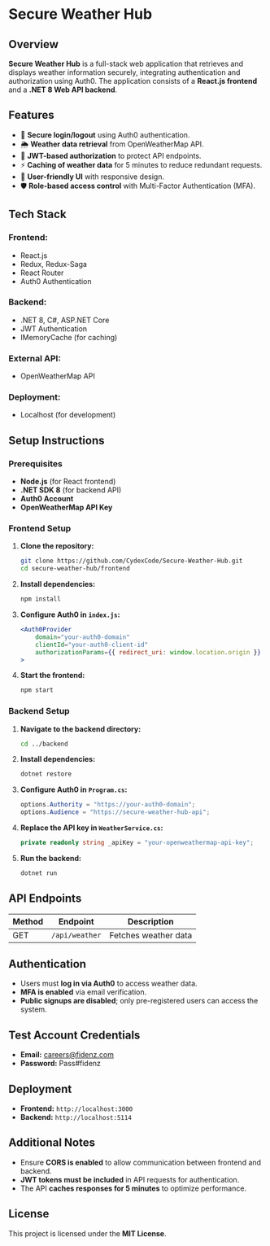 # Secure Weather Hub

## Overview

**Secure Weather Hub** is a full-stack web application that retrieves and displays weather information securely, integrating authentication and authorization using Auth0. The application consists of a **React.js frontend** and a **.NET 8 Web API backend**.

## Features

- 🔐 **Secure login/logout** using Auth0 authentication.
- 🌦️ **Weather data retrieval** from OpenWeatherMap API.
- 🔑 **JWT-based authorization** to protect API endpoints.
- ⚡ **Caching of weather data** for 5 minutes to reduce redundant requests.
- 🎨 **User-friendly UI** with responsive design.
- 🛡️ **Role-based access control** with Multi-Factor Authentication (MFA).

## Tech Stack

### Frontend:
- React.js
- Redux, Redux-Saga
- React Router
- Auth0 Authentication

### Backend:
- .NET 8, C#, ASP.NET Core
- JWT Authentication
- IMemoryCache (for caching)

### External API:
- OpenWeatherMap API

### Deployment:
- Localhost (for development)

## Setup Instructions

### Prerequisites
- **Node.js** (for React frontend)
- **.NET SDK 8** (for backend API)
- **Auth0 Account**
- **OpenWeatherMap API Key**

### Frontend Setup

1. **Clone the repository:**
   ```sh
   git clone https://github.com/CydexCode/Secure-Weather-Hub.git
   cd secure-weather-hub/frontend
   ```

2. **Install dependencies:**
   ```sh
   npm install
   ```

3. **Configure Auth0 in `index.js`:**
   ```jsx
   <Auth0Provider
       domain="your-auth0-domain"
       clientId="your-auth0-client-id"
       authorizationParams={{ redirect_uri: window.location.origin }}
   >
   ```

4. **Start the frontend:**
   ```sh
   npm start
   ```

### Backend Setup

1. **Navigate to the backend directory:**
   ```sh
   cd ../backend
   ```

2. **Install dependencies:**
   ```sh
   dotnet restore
   ```

3. **Configure Auth0 in `Program.cs`:**
   ```csharp
   options.Authority = "https://your-auth0-domain";
   options.Audience = "https://secure-weather-hub-api";
   ```

4. **Replace the API key in `WeatherService.cs`:**
   ```csharp
   private readonly string _apiKey = "your-openweathermap-api-key";
   ```

5. **Run the backend:**
   ```sh
   dotnet run
   ```

## API Endpoints

| Method | Endpoint       | Description          |
|--------|---------------|----------------------|
| GET    | `/api/weather` | Fetches weather data |

## Authentication

- Users must **log in via Auth0** to access weather data.
- **MFA is enabled** via email verification.
- **Public signups are disabled**; only pre-registered users can access the system.

## Test Account Credentials

- **Email:** careers@fidenz.com
- **Password:** Pass#fidenz

## Deployment

- **Frontend:** `http://localhost:3000`
- **Backend:** `http://localhost:5114`

## Additional Notes

- Ensure **CORS is enabled** to allow communication between frontend and backend.
- **JWT tokens must be included** in API requests for authentication.
- The API **caches responses for 5 minutes** to optimize performance.

## License

This project is licensed under the **MIT License**.
